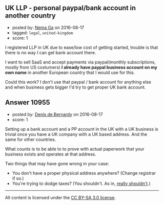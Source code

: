## UK LLP - personal paypal/bank account in another country

- posted by: [Nema Ga](https://stackexchange.com/users/6513329/nema-ga) on 2016-08-17
- tagged: `legal`, `united-kingdom`
- score: 1

I registered LLP in UK due to ease/low cost of getting started, trouble is that there is no way I can get bank account there.

I want to sell SaaS and accept payments via paypal(monthly subscriptions, mostly from US costumers) **I already have paypal business account on my own name** in another European country that I would use for this.

Could this work? I don't use that paypal / bank account for anything else and when business gets bigger I'd try to get proper UK bank account.


## Answer 10955

- posted by: [Denis de Bernardy](https://stackexchange.com/users/182468/denis-de-bernardy) on 2016-08-17
- score: 1

Setting up a bank account and a PP account in the UK with a UK business is trivial once you have a UK company with a UK based address. And the same for other countries.

What counts is to be able to to prove with actual paperwork that your business exists and operates at that address.

Two things that may have gone wrong in your case:

- You don't have a proper physical address anywhere? (Change registrar if so.)
- You're trying to dodge taxes? (You shouldn't. As in, [really shouldn't](https://startups.stackexchange.com/a/1665/1824).)



---

All content is licensed under the [CC BY-SA 3.0 license](https://creativecommons.org/licenses/by-sa/3.0/).
